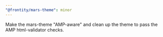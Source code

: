 ```yaml
---
"@frontity/mars-theme": minor
---
```


Make the mars-theme "AMP-aware" and clean up the theme to pass the AMP html-validator checks.
